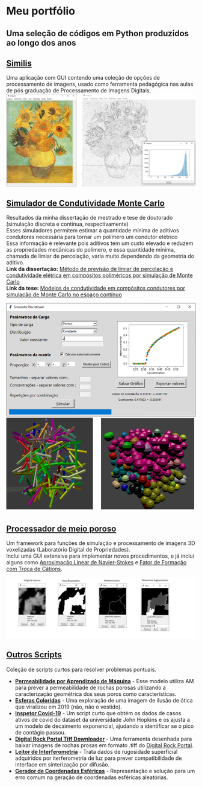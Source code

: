 # Meu portfólio
## Uma seleção de códigos em Python produzidos ao longo dos anos


##  [Similis](/Similis)
Uma aplicação com GUI contendo uma coleção de opções de processamento de imagens, usado como ferramenta pedagógica nas aulas de pós graduação de Processamento de Imagens Digitais.
![](Similis/Sample/sobel.PNG)

##  [Simulador de Condutividade Monte Carlo](/Monte%20Carlo%20Conductivity%20Simulator)
Resultados da minha dissertação de mestrado e tese de doutorado (simulação discreta e contínua, respectivamente)<br/>
Esses simuladores permitem estimar a quantidade mínima de aditivos condutores necessária para tornar um polímero um condutor elétrico<br/>
Essa informação é relevante pois aditivos tem um custo elevado e reduzem as propriedades mecânicas do polímero, e essa quantidade mínima, chamada de limiar de percolação, varia muito dependendo da geometria do aditivo.<br/>
**Link da dissertação:** [Método de previsão de limiar de percolação e condutividade elétrica em compósitos poliméricos por simulação de Monte Carlo](https://repositorio.ufsc.br/bitstream/handle/123456789/99274/304697.pdf?sequence=1&isAllowed=y)<br/>
**Link da tese:** [Modelos de condutividade em compósitos condutores por simulação de Monte Carlo no espaço contínuo](https://repositorio.ufsc.br/xmlui/bitstream/handle/123456789/167688/340638.pdf?sequence=1&isAllowed=y)<br/>

![](/Monte%20Carlo%20Conductivity%20Simulator/Sample/discreet.PNG)<br/>
![](/Monte%20Carlo%20Conductivity%20Simulator/Sample/blender_output.png)<br/>

##  [Processador de meio poroso](/Porous%20Media%20Analyzer)
Um framework para funções de simulação e processamento de imagens 3D voxelizadas (Laboratório Digital de Propriedades).<br/>
Inclui uma GUI extensiva para implementar novos procedimentos, e já inclui alguns como [Aproximação Linear de Navier-Stokes](https://journals.aps.org/pre/abstract/10.1103/PhysRevE.97.023303) e [Fator de Formação com Troca de Cátions](http://limacloud.duckdns.org:89/CILAMCE/6062.pdf).<br/>

![](/Porous%20Media%20Analyzer/Sample/examples.png)<br/>


## [Outros Scripts](/Other%20Scripts)
Coleção de scripts curtos para resolver problemas pontuais.<br/>
- [**Permeabilidade por Aprendizado de Máquina**](/Other%20Scripts/ml_permeability.py) - Esse modelo utiliza AM para prever a permeabilidade de rochas porosas utilizando a caracterização geométrica dos seus poros como características.
- [**Esferas Coloridas**](/Other%20Scripts/color_spheres.py) - Uma exploração de uma imagem de ilusão de ótica que viralizou em 2019 (não, não o vestido).
- [**Inspetor Covid-19**](/Other%20Scripts/covid19_inspector) - Um script curto que obtém os dados de casos ativos de covid do dataset da universidade John Hopkins e os ajusta a um modelo de decaimento exponencial, ajudando a identificar se o pico de contágio passou.
- [**Digital Rock Portal Tiff Downloader**](/Other%20Scripts/drp_downloader.py) - Uma ferramenta desenhada para baixar imagens de rochas prosas em formato .tiff do [Digital Rock Portal](https://www.digitalrocksportal.org).
- [**Leitor de Interferometria**](/Other%20Scripts/interferometer_reading.py) - Trata dados de rugosidade superficial adquiridos por iterferometria de luz para prever compatibilidade de interface em sinterização por difusão.
- [**Gerador de Coordenadas Esféricas**](/Other%20Scripts/sphere_coordinates_distribution.py) - Representação e solução para um erro comum na geração de coordenadas esféricas aleatórias.

